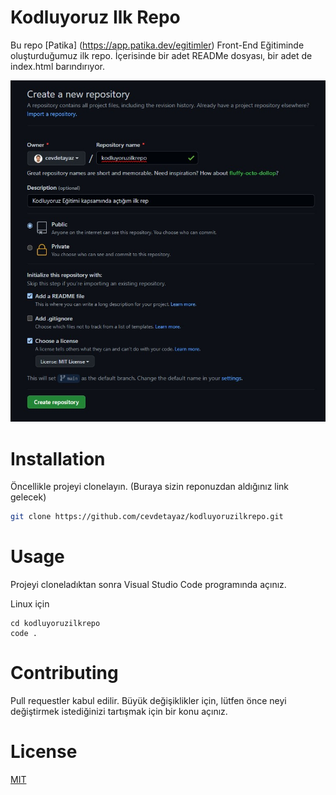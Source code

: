 # Kodluyoruz Ilk Repo

Bu repo [Patika] (https://app.patika.dev/egitimler) Front-End Eğitiminde oluşturduğumuz ilk repo. İçerisinde bir adet READMe dosyası, bir adet de index.html barındırıyor.

![first-repo](img/first-repo.jpg)

# Installation

Öncellikle projeyi clonelayın. (Buraya sizin reponuzdan aldığınız link gelecek)
```bash
git clone https://github.com/cevdetayaz/kodluyoruzilkrepo.git
```

# Usage

Projeyi cloneladıktan sonra Visual Studio Code programında açınız.

Linux için

```linux
cd kodluyoruzilkrepo
code .
```

# Contributing
Pull requestler kabul edilir. Büyük değişiklikler için, lütfen önce neyi değiştirmek istediğinizi tartışmak için bir konu açınız.

# License

[MIT](LICENSE)